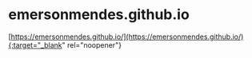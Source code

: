 # emersonmendes.github.io

[https://emersonmendes.github.io/](https://emersonmendes.github.io/){:target="_blank" rel="noopener"}

